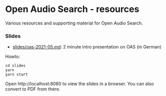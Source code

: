 # Open Audio Search - resources

Various resources and supporting material for Open Audio Search.

### Slides

* [slides/oas-2021-05.md](slides/oas-2021-05.md): 2 minute intro presentation on OAS (in German)

Howto:

```
cd slides
yarn
yarn start
```
Open http://localhost:8080 to view the slides in a browser. You can also convert to PDF from there.
